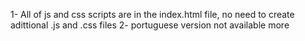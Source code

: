 1- All of js and css scripts are in the index.html file, no need to create adittional .js and .css files
2- portuguese version not available more
